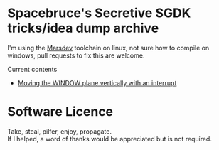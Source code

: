 # Spacebruce's Secretive SGDK tricks/idea dump archive

I'm using the [Marsdev](https://github.com/andwn/marsdev) toolchain on linux, not sure how to compile on windows, pull requests to fix this are welcome. 

Current contents
- [Moving the WINDOW plane vertically with an interrupt](Window/)


# Software Licence
Take, steal, pilfer, enjoy, propagate.  
If I helped, a word of thanks would be appreciated but is not required.
